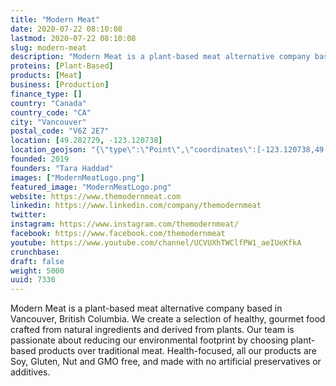 ```yaml
---
title: "Modern Meat"
date: 2020-07-22 08:10:08
lastmod: 2020-07-22 08:10:08
slug: modern-meat
description: "Modern Meat is a plant-based meat alternative company based in Vancouver, British Columbia. We create a selection of healthy, gourmet food crafted from natural ingredients and derived from plants. Our team is passionate about reducing our environmental footprint by choosing plant-based products over traditional meat. Health-focused, all our products are Soy, Gluten, Nut and GMO free, and made with no artificial preservatives or additives."
proteins: [Plant-Based]
products: [Meat]
business: [Production]
finance_type: []
country: "Canada"
country_code: "CA"
city: "Vancouver"
postal_code: "V6Z 2E7"
location: [49.282729, -123.120738]
location_geojson: "{\"type\":\"Point\",\"coordinates\":[-123.120738,49.282729]}"
founded: 2019
founders: "Tara Haddad"
images: ["ModernMeatLogo.png"]
featured_image: "ModernMeatLogo.png"
website: https://www.themodernmeat.com
linkedin: https://www.linkedin.com/company/themodernmeat
twitter: 
instagram: https://www.instagram.com/themodernmeat/
facebook: https://www.facebook.com/themodernmeat
youtube: https://www.youtube.com/channel/UCVUXhTWClfPW1_aeIUeKfkA
crunchbase: 
draft: false
weight: 5000
uuid: 7330
---
```

Modern Meat is a plant-based meat alternative company based in Vancouver, British Columbia. We create a selection of healthy, gourmet food crafted from natural ingredients and derived from plants. Our team is passionate about reducing our environmental footprint by choosing plant-based products over traditional meat. Health-focused, all our products are Soy, Gluten, Nut and GMO free, and made with no artificial preservatives or additives.
